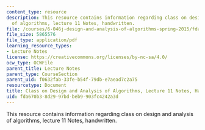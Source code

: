 ```yaml
---
content_type: resource
description: This resource contains information regarding class on design and analysis
  of algorithms, lecture 11 Notes, handwritten.
file: /courses/6-046j-design-and-analysis-of-algorithms-spring-2015/fda670b38d2997bdbeb9903fc4242a3d_MIT6_046JS15_writtenlec11.pdf
file_size: 5865576
file_type: application/pdf
learning_resource_types:
- Lecture Notes
license: https://creativecommons.org/licenses/by-nc-sa/4.0/
ocw_type: OCWFile
parent_title: Lecture Notes
parent_type: CourseSection
parent_uid: f0632fab-33fe-b54f-79db-e7aead7c2a75
resourcetype: Document
title: Class on Design and Analysis of Algorithms, Lecture 11 Notes, Handwritten
uid: fda670b3-8d29-97bd-beb9-903fc4242a3d
---
```

This resource contains information regarding class on design and analysis of algorithms, lecture 11 Notes, handwritten.